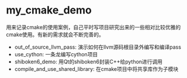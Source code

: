 # my_cmake_demo

用来记录cmake的使用案例，自己平时写项目研究出来的一些相对比较优雅的cmake使用。有新的需求就会不断完善的。

- out_of_source_llvm_pass: 演示如何在llvm源码根目录外编写和编译pass
- use_cython: 一条龙编写cython项目
- shiboken6_demo: 用Qt的shiboken6封装C++给python进行调用
- compile_and_use_shared_library: 在cmake项目中将共享库作为子模块
